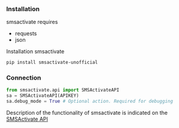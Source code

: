 ### Installation
smsactivate requires 
- requests
- json

Installation smsactivate

```sh
pip install smsactivate-unofficial
```
### Connection

```python
from smsactivate.api import SMSActivateAPI
sa = SMSActivateAPI(APIKEY)
sa.debug_mode = True # Optional action. Required for debugging
```
Description of the functionality of smsactivate is indicated on the [SMSActivate API](https://sms-activate.org/api2)